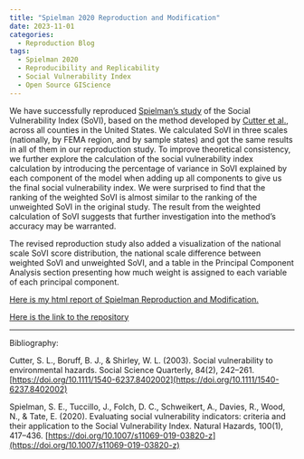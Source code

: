 ```yaml
---
title: "Spielman 2020 Reproduction and Modification"
date: 2023-11-01
categories:
  - Reproduction Blog
tags:
  - Spielman 2020
  - Reproducibility and Replicability
  - Social Vulnerability Index
  - Open Source GIScience
---
```



We have successfully reproduced [Spielman’s study](https://doi.org/10.1007/s11069-019-03820-z) of the Social Vulnerability Index (SoVI), based on the method developed by [Cutter et al.](https://doi.org/10.1111/1540-6237.8402002), across all counties in the United States. We calculated SoVI in three scales (nationally, by FEMA region, and by sample states) and got the same results in all of them in our reproduction study. To improve theoretical consistency, we further explore the calculation of the social vulnerability index calculation by introducing the percentage of variance in SoVI explained by each component of the model when adding up all components to give us the final social vulnerability index. We were surprised to find that the ranking of the weighted SoVI is almost similar to the ranking of the unweighted SoVI in the original study. The result from the weighted calculation of SoVI suggests that further investigation into the method’s accuracy may be warranted.

The revised reproduction study also added a visualization of the national scale SoVI score distribution, the national scale difference between weighted SoVI and unweighted SoVI, and a table in the Principal Component Analysis section presenting how much weight is assigned to each variable of each principal component. 

[Here is my html report of Spielman Reproduction and Modification.](https://alexxuyide.github.io/RPl-Spielman-2020/)

[Here is the link to the repository](https://github.com/alexxuyide/RPl-Spielman-2020)


-------------
Bibliography:

Cutter, S. L., Boruff, B. J., & Shirley, W. L. (2003). Social vulnerability to environmental hazards. Social Science Quarterly, 84(2), 242–261. [https://doi.org/10.1111/1540-6237.8402002](https://doi.org/10.1111/1540-6237.8402002)

Spielman, S. E., Tuccillo, J., Folch, D. C., Schweikert, A., Davies, R., Wood, N., & Tate, E. (2020). Evaluating social vulnerability indicators: criteria and their application to the Social Vulnerability Index. Natural Hazards, 100(1), 417–436. [https://doi.org/10.1007/s11069-019-03820-z](https://doi.org/10.1007/s11069-019-03820-z)